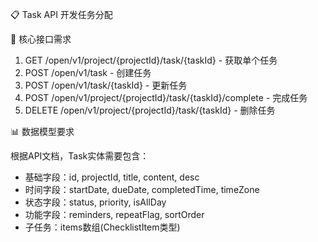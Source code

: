📋 Task API 开发任务分配

🎯 核心接口需求

1. GET /open/v1/project/{projectId}/task/{taskId} - 获取单个任务
2. POST /open/v1/task - 创建任务
3. POST /open/v1/task/{taskId} - 更新任务
4. POST /open/v1/project/{projectId}/task/{taskId}/complete - 完成任务
5. DELETE /open/v1/project/{projectId}/task/{taskId} - 删除任务

📊 数据模型要求

根据API文档，Task实体需要包含：
- 基础字段：id, projectId, title, content, desc
- 时间字段：startDate, dueDate, completedTime, timeZone
- 状态字段：status, priority, isAllDay
- 功能字段：reminders, repeatFlag, sortOrder
- 子任务：items数组(ChecklistItem类型)